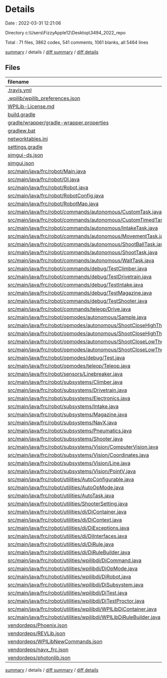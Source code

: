 # Details

Date : 2022-03-31 12:21:06

Directory c:\Users\FizzyApple12\Desktop\3494_2022_repo

Total : 71 files,  3862 codes, 541 comments, 1061 blanks, all 5464 lines

[summary](results.md) / details / [diff summary](diff.md) / [diff details](diff-details.md)

## Files
| filename | language | code | comment | blank | total |
| :--- | :--- | ---: | ---: | ---: | ---: |
| [.travis.yml](/.travis.yml) | YAML | 3 | 0 | 1 | 4 |
| [.wpilib/wpilib_preferences.json](/.wpilib/wpilib_preferences.json) | JSON | 6 | 0 | 0 | 6 |
| [WPILib-License.md](/WPILib-License.md) | Markdown | 22 | 0 | 3 | 25 |
| [build.gradle](/build.gradle) | Groovy | 55 | 18 | 21 | 94 |
| [gradle/wrapper/gradle-wrapper.properties](/gradle/wrapper/gradle-wrapper.properties) | Properties | 5 | 0 | 1 | 6 |
| [gradlew.bat](/gradlew.bat) | Batch | 68 | 0 | 22 | 90 |
| [networktables.ini](/networktables.ini) | Ini | 31 | 0 | 1 | 32 |
| [settings.gradle](/settings.gradle) | Groovy | 26 | 0 | 2 | 28 |
| [simgui-ds.json](/simgui-ds.json) | JSON | 92 | 0 | 1 | 93 |
| [simgui.json](/simgui.json) | JSON | 20 | 0 | 1 | 21 |
| [src/main/java/frc/robot/Main.java](/src/main/java/frc/robot/Main.java) | Java | 9 | 0 | 4 | 13 |
| [src/main/java/frc/robot/OI.java](/src/main/java/frc/robot/OI.java) | Java | 97 | 47 | 39 | 183 |
| [src/main/java/frc/robot/Robot.java](/src/main/java/frc/robot/Robot.java) | Java | 74 | 3 | 17 | 94 |
| [src/main/java/frc/robot/RobotConfig.java](/src/main/java/frc/robot/RobotConfig.java) | Java | 137 | 8 | 44 | 189 |
| [src/main/java/frc/robot/RobotMap.java](/src/main/java/frc/robot/RobotMap.java) | Java | 40 | 0 | 16 | 56 |
| [src/main/java/frc/robot/commands/autonomous/CustomTask.java](/src/main/java/frc/robot/commands/autonomous/CustomTask.java) | Java | 41 | 0 | 9 | 50 |
| [src/main/java/frc/robot/commands/autonomous/CustomTimedTask.java](/src/main/java/frc/robot/commands/autonomous/CustomTimedTask.java) | Java | 46 | 0 | 13 | 59 |
| [src/main/java/frc/robot/commands/autonomous/IntakeTask.java](/src/main/java/frc/robot/commands/autonomous/IntakeTask.java) | Java | 32 | 0 | 9 | 41 |
| [src/main/java/frc/robot/commands/autonomous/MovementTask.java](/src/main/java/frc/robot/commands/autonomous/MovementTask.java) | Java | 60 | 0 | 22 | 82 |
| [src/main/java/frc/robot/commands/autonomous/ShootBallTask.java](/src/main/java/frc/robot/commands/autonomous/ShootBallTask.java) | Java | 27 | 0 | 9 | 36 |
| [src/main/java/frc/robot/commands/autonomous/ShootTask.java](/src/main/java/frc/robot/commands/autonomous/ShootTask.java) | Java | 28 | 0 | 10 | 38 |
| [src/main/java/frc/robot/commands/autonomous/WaitTask.java](/src/main/java/frc/robot/commands/autonomous/WaitTask.java) | Java | 23 | 0 | 8 | 31 |
| [src/main/java/frc/robot/commands/debug/TestClimber.java](/src/main/java/frc/robot/commands/debug/TestClimber.java) | Java | 16 | 0 | 6 | 22 |
| [src/main/java/frc/robot/commands/debug/TestDrivetrain.java](/src/main/java/frc/robot/commands/debug/TestDrivetrain.java) | Java | 16 | 0 | 6 | 22 |
| [src/main/java/frc/robot/commands/debug/TestIntake.java](/src/main/java/frc/robot/commands/debug/TestIntake.java) | Java | 16 | 0 | 6 | 22 |
| [src/main/java/frc/robot/commands/debug/TestMagazine.java](/src/main/java/frc/robot/commands/debug/TestMagazine.java) | Java | 16 | 0 | 6 | 22 |
| [src/main/java/frc/robot/commands/debug/TestShooter.java](/src/main/java/frc/robot/commands/debug/TestShooter.java) | Java | 16 | 0 | 6 | 22 |
| [src/main/java/frc/robot/commands/teleop/Drive.java](/src/main/java/frc/robot/commands/teleop/Drive.java) | Java | 134 | 6 | 45 | 185 |
| [src/main/java/frc/robot/opmodes/autonomous/Sample.java](/src/main/java/frc/robot/opmodes/autonomous/Sample.java) | Java | 7 | 0 | 4 | 11 |
| [src/main/java/frc/robot/opmodes/autonomous/ShootCloseHighThenDriveThenShootCloseHigh.java](/src/main/java/frc/robot/opmodes/autonomous/ShootCloseHighThenDriveThenShootCloseHigh.java) | Java | 29 | 0 | 3 | 32 |
| [src/main/java/frc/robot/opmodes/autonomous/ShootCloseHighThenDriveThenShootFarHigh.java](/src/main/java/frc/robot/opmodes/autonomous/ShootCloseHighThenDriveThenShootFarHigh.java) | Java | 26 | 1 | 3 | 30 |
| [src/main/java/frc/robot/opmodes/autonomous/ShootCloseLowThenDrive.java](/src/main/java/frc/robot/opmodes/autonomous/ShootCloseLowThenDrive.java) | Java | 22 | 0 | 3 | 25 |
| [src/main/java/frc/robot/opmodes/autonomous/ShootCloseLowThenDriveThenShootCloseLow.java](/src/main/java/frc/robot/opmodes/autonomous/ShootCloseLowThenDriveThenShootCloseLow.java) | Java | 29 | 0 | 3 | 32 |
| [src/main/java/frc/robot/opmodes/debug/Test.java](/src/main/java/frc/robot/opmodes/debug/Test.java) | Java | 10 | 5 | 5 | 20 |
| [src/main/java/frc/robot/opmodes/teleop/Teleop.java](/src/main/java/frc/robot/opmodes/teleop/Teleop.java) | Java | 12 | 0 | 5 | 17 |
| [src/main/java/frc/robot/sensors/Linebreaker.java](/src/main/java/frc/robot/sensors/Linebreaker.java) | Java | 17 | 0 | 5 | 22 |
| [src/main/java/frc/robot/subsystems/Climber.java](/src/main/java/frc/robot/subsystems/Climber.java) | Java | 60 | 0 | 24 | 84 |
| [src/main/java/frc/robot/subsystems/Drivetrain.java](/src/main/java/frc/robot/subsystems/Drivetrain.java) | Java | 172 | 9 | 57 | 238 |
| [src/main/java/frc/robot/subsystems/Electronics.java](/src/main/java/frc/robot/subsystems/Electronics.java) | Java | 30 | 3 | 6 | 39 |
| [src/main/java/frc/robot/subsystems/Intake.java](/src/main/java/frc/robot/subsystems/Intake.java) | Java | 48 | 0 | 14 | 62 |
| [src/main/java/frc/robot/subsystems/Magazine.java](/src/main/java/frc/robot/subsystems/Magazine.java) | Java | 205 | 1 | 53 | 259 |
| [src/main/java/frc/robot/subsystems/NavX.java](/src/main/java/frc/robot/subsystems/NavX.java) | Java | 24 | 1 | 8 | 33 |
| [src/main/java/frc/robot/subsystems/Pneumatics.java](/src/main/java/frc/robot/subsystems/Pneumatics.java) | Java | 18 | 0 | 6 | 24 |
| [src/main/java/frc/robot/subsystems/Shooter.java](/src/main/java/frc/robot/subsystems/Shooter.java) | Java | 255 | 6 | 71 | 332 |
| [src/main/java/frc/robot/subsystems/Vision/ComputerVision.java](/src/main/java/frc/robot/subsystems/Vision/ComputerVision.java) | Java | 52 | 3 | 15 | 70 |
| [src/main/java/frc/robot/subsystems/Vision/Coordinates.java](/src/main/java/frc/robot/subsystems/Vision/Coordinates.java) | Java | 15 | 0 | 4 | 19 |
| [src/main/java/frc/robot/subsystems/Vision/Line.java](/src/main/java/frc/robot/subsystems/Vision/Line.java) | Java | 19 | 0 | 5 | 24 |
| [src/main/java/frc/robot/subsystems/Vision/PointV.java](/src/main/java/frc/robot/subsystems/Vision/PointV.java) | Java | 15 | 0 | 4 | 19 |
| [src/main/java/frc/robot/utilities/AutoConfigurable.java](/src/main/java/frc/robot/utilities/AutoConfigurable.java) | Java | 157 | 4 | 26 | 187 |
| [src/main/java/frc/robot/utilities/AutoOpMode.java](/src/main/java/frc/robot/utilities/AutoOpMode.java) | Java | 88 | 1 | 23 | 112 |
| [src/main/java/frc/robot/utilities/AutoTask.java](/src/main/java/frc/robot/utilities/AutoTask.java) | Java | 30 | 0 | 7 | 37 |
| [src/main/java/frc/robot/utilities/ShooterSetting.java](/src/main/java/frc/robot/utilities/ShooterSetting.java) | Java | 14 | 0 | 4 | 18 |
| [src/main/java/frc/robot/utilities/di/DiContainer.java](/src/main/java/frc/robot/utilities/di/DiContainer.java) | Java | 164 | 186 | 60 | 410 |
| [src/main/java/frc/robot/utilities/di/DiContext.java](/src/main/java/frc/robot/utilities/di/DiContext.java) | Java | 19 | 12 | 3 | 34 |
| [src/main/java/frc/robot/utilities/di/DiExceptions.java](/src/main/java/frc/robot/utilities/di/DiExceptions.java) | Java | 7 | 0 | 2 | 9 |
| [src/main/java/frc/robot/utilities/di/DiInterfaces.java](/src/main/java/frc/robot/utilities/di/DiInterfaces.java) | Java | 15 | 20 | 3 | 38 |
| [src/main/java/frc/robot/utilities/di/DiRule.java](/src/main/java/frc/robot/utilities/di/DiRule.java) | Java | 66 | 37 | 17 | 120 |
| [src/main/java/frc/robot/utilities/di/DiRuleBuilder.java](/src/main/java/frc/robot/utilities/di/DiRuleBuilder.java) | Java | 122 | 99 | 58 | 279 |
| [src/main/java/frc/robot/utilities/wpilibdi/DiCommand.java](/src/main/java/frc/robot/utilities/wpilibdi/DiCommand.java) | Java | 66 | 7 | 21 | 94 |
| [src/main/java/frc/robot/utilities/wpilibdi/DiOpMode.java](/src/main/java/frc/robot/utilities/wpilibdi/DiOpMode.java) | Java | 6 | 0 | 4 | 10 |
| [src/main/java/frc/robot/utilities/wpilibdi/DiRobot.java](/src/main/java/frc/robot/utilities/wpilibdi/DiRobot.java) | Java | 94 | 0 | 43 | 137 |
| [src/main/java/frc/robot/utilities/wpilibdi/DiSubsystem.java](/src/main/java/frc/robot/utilities/wpilibdi/DiSubsystem.java) | Java | 24 | 2 | 12 | 38 |
| [src/main/java/frc/robot/utilities/wpilibdi/DiTest.java](/src/main/java/frc/robot/utilities/wpilibdi/DiTest.java) | Java | 74 | 0 | 23 | 97 |
| [src/main/java/frc/robot/utilities/wpilibdi/DiTestProctor.java](/src/main/java/frc/robot/utilities/wpilibdi/DiTestProctor.java) | Java | 36 | 1 | 16 | 53 |
| [src/main/java/frc/robot/utilities/wpilibdi/WPILibDiContainer.java](/src/main/java/frc/robot/utilities/wpilibdi/WPILibDiContainer.java) | Java | 73 | 61 | 35 | 169 |
| [src/main/java/frc/robot/utilities/wpilibdi/WPILibDiRuleBuilder.java](/src/main/java/frc/robot/utilities/wpilibdi/WPILibDiRuleBuilder.java) | Java | 143 | 0 | 77 | 220 |
| [vendordeps/Phoenix.json](/vendordeps/Phoenix.json) | JSON | 257 | 0 | 0 | 257 |
| [vendordeps/REVLib.json](/vendordeps/REVLib.json) | JSON | 73 | 0 | 0 | 73 |
| [vendordeps/WPILibNewCommands.json](/vendordeps/WPILibNewCommands.json) | JSON | 37 | 0 | 1 | 38 |
| [vendordeps/navx_frc.json](/vendordeps/navx_frc.json) | JSON | 35 | 0 | 0 | 35 |
| [vendordeps/photonlib.json](/vendordeps/photonlib.json) | JSON | 41 | 0 | 0 | 41 |

[summary](results.md) / details / [diff summary](diff.md) / [diff details](diff-details.md)